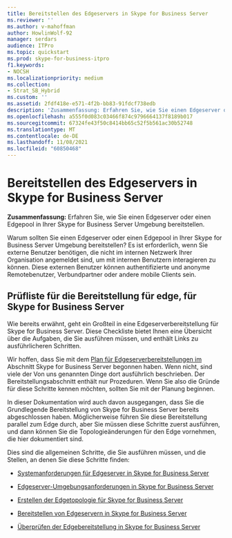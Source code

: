 ```yaml
---
title: Bereitstellen des Edgeservers in Skype for Business Server
ms.reviewer: ''
ms.author: v-mahoffman
author: HowlinWolf-92
manager: serdars
audience: ITPro
ms.topic: quickstart
ms.prod: skype-for-business-itpro
f1.keywords:
- NOCSH
ms.localizationpriority: medium
ms.collection:
- Strat_SB_Hybrid
ms.custom: ''
ms.assetid: 2fdf418e-e571-4f2b-bb83-91fdcf738edb
description: 'Zusammenfassung: Erfahren Sie, wie Sie einen Edgeserver oder einen Edgepool in Ihrer Skype for Business Server Umgebung bereitstellen.'
ms.openlocfilehash: a555f0d083c03466f874c9796664137f8189b017
ms.sourcegitcommit: 67324fe43f50c8414bb65c52f5b561ac30b52748
ms.translationtype: MT
ms.contentlocale: de-DE
ms.lasthandoff: 11/08/2021
ms.locfileid: "60850468"
---
```

# <a name="deploy-edge-server-in-skype-for-business-server"></a>Bereitstellen des Edgeservers in Skype for Business Server
 
**Zusammenfassung:** Erfahren Sie, wie Sie einen Edgeserver oder einen Edgepool in Ihrer Skype for Business Server Umgebung bereitstellen.
  
Warum sollten Sie einen Edgeserver oder einen Edgepool in Ihrer Skype for Business Server Umgebung bereitstellen? Es ist erforderlich, wenn Sie externe Benutzer benötigen, die nicht im internen Netzwerk Ihrer Organisation angemeldet sind, um mit internen Benutzern interagieren zu können. Diese externen Benutzer können authentifizierte und anonyme Remotebenutzer, Verbundpartner oder andere mobile Clients sein.
  
## <a name="deployment-checklist-for-the-edge-for-skype-for-business-server"></a>Prüfliste für die Bereitstellung für edge, für Skype for Business Server

Wie bereits erwähnt, geht ein Großteil in eine Edgeserverbereitstellung für Skype for Business Server. Diese Checkliste bietet Ihnen eine Übersicht über die Aufgaben, die Sie ausführen müssen, und enthält Links zu ausführlicheren Schritten.
  
Wir hoffen, dass Sie mit dem [Plan für Edgeserverbereitstellungen im](../../plan-your-deployment/edge-server-deployments/edge-server-deployments.md) Abschnitt Skype for Business Server begonnen haben. Wenn nicht, sind viele der Von uns genannten Dinge dort ausführlich beschrieben. Der Bereitstellungsabschnitt enthält nur Prozeduren. Wenn Sie also die Gründe für diese Schritte kennen möchten, sollten Sie mit der Planung beginnen.
  
In dieser Dokumentation wird auch davon ausgegangen, dass Sie die Grundlegende Bereitstellung von Skype for Business Server bereits abgeschlossen haben. Möglicherweise führen Sie diese Bereitstellung parallel zum Edge durch, aber Sie müssen diese Schritte zuerst ausführen, und dann können Sie die Topologieänderungen für den Edge vornehmen, die hier dokumentiert sind.
  
Dies sind die allgemeinen Schritte, die Sie ausführen müssen, und die Stellen, an denen Sie diese Schritte finden:
  
- [Systemanforderungen für Edgeserver in Skype for Business Server](../../plan-your-deployment/edge-server-deployments/system-requirements.md)
    
- [Edgeserver-Umgebungsanforderungen in Skype for Business Server](../../plan-your-deployment/edge-server-deployments/edge-environmental-requirements.md)
    
- [Erstellen der Edgetopologie für Skype for Business Server](create-your-edge-topology.md)
    
- [Bereitstellen von Edgeservern in Skype for Business Server](deploy-edge-servers.md)
    
- [Überprüfen der Edgebereitstellung in Skype for Business Server](validate-edge-deployment.md)
    

